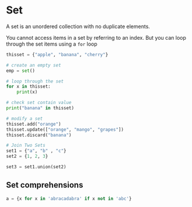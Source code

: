 # Set

A set is an unordered collection with no duplicate elements.

You cannot access items in a set by referring to an index. But you can loop through the set items using a `for` loop

```py
thisset = {"apple", "banana", "cherry"}

# create an empty set
emp = set()

# loop through the set
for x in thisset:
    print(x)

# check set contain value
print("banana" in thisset)

# modify a set
thisset.add("orange")
thisset.update(["orange", "mango", "grapes"])
thisset.discard("banana")

# Join Two Sets
set1 = {"a", "b" , "c"}
set2 = {1, 2, 3}

set3 = set1.union(set2)
```

## Set comprehensions

```py
a = {x for x in 'abracadabra' if x not in 'abc'}
```
